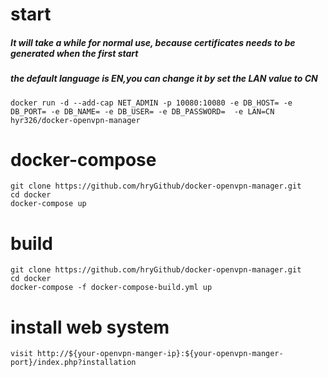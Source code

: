# start
##### It will take a while for normal use, because certificates needs to be generated when the first start
##### the default language is EN,you can change it by set the LAN value to CN
    docker run -d --add-cap NET_ADMIN -p 10080:10080 -e DB_HOST= -e DB_PORT= -e DB_NAME= -e DB_USER= -e DB_PASSWORD=  -e LAN=CN hyr326/docker-openvpn-manager

# docker-compose
    git clone https://github.com/hryGithub/docker-openvpn-manager.git
    cd docker
    docker-compose up 

# build 
    git clone https://github.com/hryGithub/docker-openvpn-manager.git
    cd docker
    docker-compose -f docker-compose-build.yml up 


# install web system
    visit http://${your-openvpn-manger-ip}:${your-openvpn-manger-port}/index.php?installation